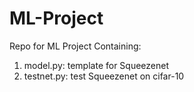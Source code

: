 # ML-Project
Repo for ML Project
Containing:
1) model.py: template for Squeezenet
2) testnet.py: test Squeezenet on cifar-10
